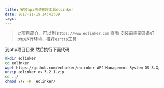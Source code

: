 ```yaml
---
title: 安装api测试管理工具eolinker
date: 2017-11-19 14:41:09
tags:
---
```



> 此项目简介，可以到 `https://www.eolinker.com` 查看
> 安装前需要准备好php运行环境，推荐`ezhttp`工具

到php项目目录 然后执行下面代码

```bash
mkdir eolinker
cd eolinker
wget https://github.com/eolinker/eoLinker-API-Management-System-OS-3.X/raw/master/release%5B%E6%AD%A3%E5%BC%8F%E5%AE%89%E8%A3%85%E5%8C%85%5D/eolinker_os_3.2.1.zip
unzip eolinker_os_3.2.1.zip
cd ../
chmod 777 -R  eolinker/
```


